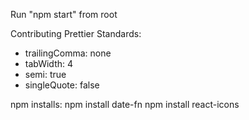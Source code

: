 Run "npm start" from root

Contributing
Prettier Standards: 
- trailingComma: none
- tabWidth: 4
- semi: true
- singleQuote: false

npm installs:
npm install date-fn
npm install react-icons
